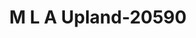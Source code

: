 ---
f_zip-code: 91767
f_state-code: CA
title: M L A Upland-20590
f_phone: 909-620-5590
f_city-only: Pomona
f_address: 450 N Garey Ave Pomona
f_location-unique-id: '20590'
slug: m-l-a-upland-20590
updated-on: '2024-05-30T13:46:58.046Z'
created-on: '2024-05-30T13:36:59.803Z'
published-on: '2024-05-30T13:54:32.469Z'
f_city-state: cms/city/pomona-ca.md
f_company: cms/company/m-l-a-upland.md
f_state: cms/state/california.md
layout: '[payday-loan].html'
tags: payday-loan
---